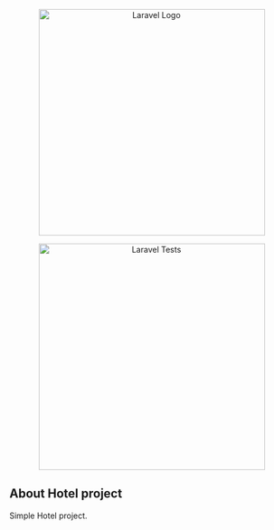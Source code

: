 <p align="center"><a href="https://laravel.com" target="_blank"><img src="https://raw.githubusercontent.com/laravel/art/master/logo-lockup/5%20SVG/2%20CMYK/1%20Full%20Color/laravel-logolockup-cmyk-red.svg" width="400" alt="Laravel Logo"></a></p>

<p align="center">
<a href="https://github.com/Sharymka/hotel/actions/workflows/laravel_tests.yml" target="_blank"><img src="https://github.com/Sharymka/hotel/actions/workflows/laravel_tests.yml/badge.svg?branch=main" width="400" alt="Laravel Tests"></a>
</p>

## About Hotel project

Simple Hotel project.
